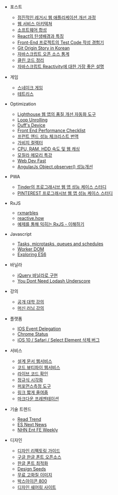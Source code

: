 - 포스트
  - [점진적인 레거시 웹 애플리케이션 개선 과정](https://www.slideshare.net/arawnkr/ss-115339631)
  - [웹 서비스 아키텍쳐](https://medium.com/@strncpy/%EB%B2%88%EC%97%AD-web-architecture-101-5fda6095688c)
  - [소프트웨어 합성](https://midojeong.github.io/2018/04/28/composing-software-translation-epilogue/)
  - [React의 탄생배경과 특징](https://medium.com/@RianCommunity/react%EC%9D%98-%ED%83%84%EC%83%9D%EB%B0%B0%EA%B2%BD%EA%B3%BC-%ED%8A%B9%EC%A7%95-4190d47a28f)
  - [Front-End 프로젝트의 Test Code 작성 경험기](https://lumiloves.github.io/2018/08/21/my-first-frontend-test-code-experience)
  - [Git Origin Story in Korean](https://sjp38.github.io/post/git_origin_story_ko/)
  - [자바스크립트 오픈 소스 통계](https://trends.builtwith.com/javascript) 
  - [클린 코드 정리](http://sungjk.github.io/2017/07/27/clean-code.html?fbclid=IwAR3j3HhaYlOYIax_BkS-QeJH9_Gv0pKwPL--hKPXHyRz1aQKXv5XhJetk5E)
  - [자바스크립트 Reactivity에 대한 가장 좋은 설명](https://blog.rhostem.com/posts/2018-09-12-javascript-reactivity/)
- 게임
  - [스네이크 게임](https://www.youtube.com/watch?v=9TcU2C1AACw)
  - [테트리스](https://youtu.be/HEsAr2Yt2do)
- Optimization
  - [Lighthouse 웹 앱의 품질 개선 자동화 도구](https://developers.google.com/web/tools/lighthouse/?hl=ko)
  - [Loop Unrolling](https://en.wikipedia.org/wiki/Loop_unrolling)
  - [Duff's Device](https://code.i-harness.com/ko-kr/q/7d846)
  - [Front End Performance Checklist](https://github.com/thedaviddias/Front-End-Performance-Checklist/blob/master/README.md)
  - [프런트 엔드 성능 체크리스트 번역](https://github.com/ParkSB/Front-End-Performance-Checklist/blob/master/README.md)
  - [가비지 컬렉터](https://www.youtube.com/playlist?list=PLGNbPb3dQJ_78SzVNadKkMloe4pVW7iBx)
  - [CPU, RAM, HDD 속도 및 웹 캐싱](https://mingrammer.com/translation-the-hidden-components-of-web-caching/)
  - [모질라 메모리 특강](http://hacks.mozilla.or.kr/2017/11/a-crash-course-in-memory-management/)
  - [Web Dev Fast](https://web.dev/)
  - [AngularJs Object.observer() 성능개선](https://esdiscuss.org/topic/object-observe-and-angularjs)

- PWA
  - [Tinder의 프로그래시브 웹 앱 성능 케이스 스터디](https://kyu.io/ko/tinder%EC%9D%98-%ED%94%84%EB%A1%9C%EA%B7%B8%EB%9E%98%EC%8B%9C%EB%B8%8C-%EC%9B%B9-%EC%95%B1-%EC%84%B1%EB%8A%A5-%EC%BC%80%EC%9D%B4%EC%8A%A4-%EC%8A%A4%ED%84%B0%EB%94%94/amp/?__twitter_impression=true)
  - [PINTEREST 프로그래시브 웹 앱 성능 케이스 스터디](https://kyu.io/ko/pinterest-%ED%94%84%EB%A1%9C%EA%B7%B8%EB%9E%98%EC%8B%9C%EB%B8%8C-%EC%9B%B9-%EC%95%B1-%EC%84%B1%EB%8A%A5-%EC%BC%80%EC%9D%B4%EC%8A%A4-%EC%8A%A4%ED%84%B0%EB%94%94/)

- RxJS
  - [rxmarbles](http://rxmarbles.com)
  - [reactive.how](http://reactive.how)
  - [예제를 통해 익히는 RxJS - 이해하기](http://sculove.github.io/slides/rxjs-lecture/#/)

- Javascript
  - [Tasks, microtasks, queues and schedules](https://jakearchibald.com/2015/tasks-microtasks-queues-and-schedules/)
  - [Worker DOM](https://speakerdeck.com/cramforce/workerdom-javascript-concurrency-and-the-dom?slide=16)  
  - [Exploring ES6](https://github.com/ES678/Exploring-ES6)

- 바닐라
  - [jQuery 바닐라로 구현](http://youmightnotneedjquery.com/)
  - [You Dont Need Lodash Underscore](https://github.com/you-dont-need/You-Dont-Need-Lodash-Underscore)


- 강의
  - [공개 대학 강의](http://www.kocw.net)
  - [머신 러닝 강의](https://hunkim.github.io/ml)

- 플랫폼
  - [IOS Event Delegation](http://gravitydept.com/blog/js-click-event-bubbling-on-ios)
  - [Chrome Status](https://www.chromestatus.com/features)
  - [iOS 10 / Safari / Select Element 삭제 버그](https://stackoverflow.com/questions/39557023/ios-10-safari-issue-with-select-element-no-more-in-dom)

- 서비스
  - [설계 문서 웹서비스](https://www.draw.io/)
  - [코드 뷰티파이 웹서비스](http://jsbeautifier.org/)
  - [라이브 코드 확인](https://jsbin.com/?html,output)
  - [정규식 시각화](https://regexr.com/)
  - [퍼포먼스측정 도구](https://jsperf.com/)
  - [링크 짧게 줄여줌](https://bitly.com/)
  - [마크다운 프레젠테이션](https://yhatt.github.io/marp/)

- 기술 트렌드
  - [Read Trend](http://readtrend.com/)
  - [ES Next News](http://esnextnews.com/)
  - [NHN Ent FE Weekly](https://github.com/nhnent/fe.javascript/wiki/FE-Weekly)

- 디자인
  - [디자인 리펙토링 가이드](https://medium.com/refactoring-ui/7-practical-tips-for-cheating-at-design-40c736799886)
  - [구글 한글 폰트 오픈소스](https://googlefonts.github.io/korean/)
  - [한글 폰트 최적화](http://coderifleman.tumblr.com/post/111825720099/%ED%95%9C%EA%B8%80-%EC%9B%B9-%ED%8F%B0%ED%8A%B8-%EA%B2%BD%EB%9F%89%ED%99%94%ED%95%B4-%EC%82%AC%EC%9A%A9%ED%95%98%EA%B8%B0)
  - [Design Seeds](https://www.design-seeds.com/)
  - [무료 고화질 이미지](https://www.pexels.com)
  - [박스아이콘 800](https://boxicons.com/)
  - [디자인 쉐어링 사이트](https://www.invisionapp.com/)